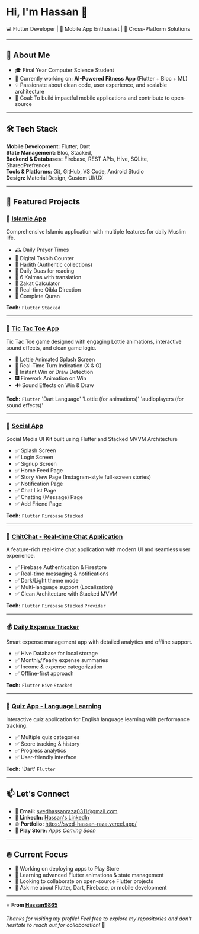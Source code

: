 # Hi, I'm Hassan 👋  
💻 Flutter Developer | 🚀 Mobile App Enthusiast | 📱 Cross-Platform Solutions

---

## 🚀 About Me
- 🎓 Final Year Computer Science Student
- 🌱 Currently working on: **AI-Powered Fitness App** (Flutter + Bloc + ML)
- 💡 Passionate about clean code, user experience, and scalable architecture
- 🎯 Goal: To build impactful mobile applications and contribute to open-source

---

## 🛠️ Tech Stack
**Mobile Development:** Flutter, Dart  
**State Management:** Bloc, Stacked,   
**Backend & Databases:** Firebase, REST APIs, Hive, SQLite, SharedPrefrences  
**Tools & Platforms:** Git, GitHub, VS Code, Android Studio  
**Design:** Material Design, Custom UI/UX

---

## 💼 Featured Projects

### 🕌 [Islamic App](https://github.com/Hassan9865/Noor.git) 
Comprehensive Islamic application with multiple features for daily Muslim life.
- 🕰️ Daily Prayer Times
- 📿 Digital Tasbih Counter
- 📜 Hadith (Authentic collections)
- 🤲 Daily Duas for reading
- 🧾 6 Kalmas with translation
- 🧮 Zakat Calculator
- 🕋 Real-time Qibla Direction
- 📖 Complete Quran

**Tech:** `Flutter` `Stacked` 

---

### 🕌 [Tic Tac Toe App](https://github.com/Hassan9865/Tic-Tac-Toe-App.git) 
Tic Tac Toe game designed with engaging Lottie animations, interactive sound effects, and clean game logic.
- 🚀 Lottie Animated Splash Screen
- 🔄 Real-Time Turn Indication (X & O)
- 🧠 Instant Win or Draw Detection
- 🎆 Firework Animation on Win
- 🔊 Sound Effects on Win & Draw

**Tech:** `Flutter` 'Dart Language' 'Lottie (for animations)' 'audioplayers (for sound effects)'

---

### 📱 [Social App](https://github.com/Hassan9865/Social-app.git)
Social Media UI Kit built using Flutter and Stacked MVVM Architecture
- ✅ Splash Screen
- ✅ Login Screen
- ✅ Signup Screen
- ✅ Home Feed Page
- ✅ Story View Page (Instagram-style full-screen stories)
- ✅ Notification Page
- ✅ Chat List Page
- ✅ Chatting (Message) Page
- ✅ Add Friend Page

**Tech:** `Flutter` `Firebase` `Stacked` 

---

### 📱 [ChitChat - Real-time Chat Application]()
A feature-rich real-time chat application with modern UI and seamless user experience.
- ✅ Firebase Authentication & Firestore
- ✅ Real-time messaging & notifications
- ✅ Dark/Light theme mode
- ✅ Multi-language support (Localization)
- ✅ Clean Architecture with Stacked MVVM

**Tech:** `Flutter` `Firebase` `Stacked` `Provider`

---

### 💰 [Daily Expense Tracker]()
Smart expense management app with detailed analytics and offline support.
- ✅ Hive Database for local storage
- ✅ Monthly/Yearly expense summaries
- ✅ Income & expense categorization
- ✅ Offline-first approach

**Tech:** `Flutter` `Hive` `Stacked` 

---

### 🎯 [Quiz App - Language Learning]()
Interactive quiz application for English language learning with performance tracking.
- ✅ Multiple quiz categories
- ✅ Score tracking & history
- ✅ Progress analytics
- ✅ User-friendly interface

**Tech:** 'Dart' `Flutter` 

---

## 📫 Let's Connect

- 📧 **Email:** syedhassanraza0311@gmail.com 
- 💼 **LinkedIn:** [Hassan's LinkedIn](https://www.linkedin.com/in/syed-hassan-raza-809709220/)    
- 🌐 **Portfolio:** https://syed-hassan-raza.vercel.app/
- 📱 **Play Store:** *Apps Coming Soon*

---

## 🔥 Current Focus
- 🔭 Working on deploying apps to Play Store
- 🌱 Learning advanced Flutter animations & state management
- 👯 Looking to collaborate on open-source Flutter projects
- 💬 Ask me about Flutter, Dart, Firebase, or mobile development

---

⭐ **From [Hassan9865](https://github.com/Hassan9865)** 

*Thanks for visiting my profile! Feel free to explore my repositories and don't hesitate to reach out for collaboration!* 🚀
